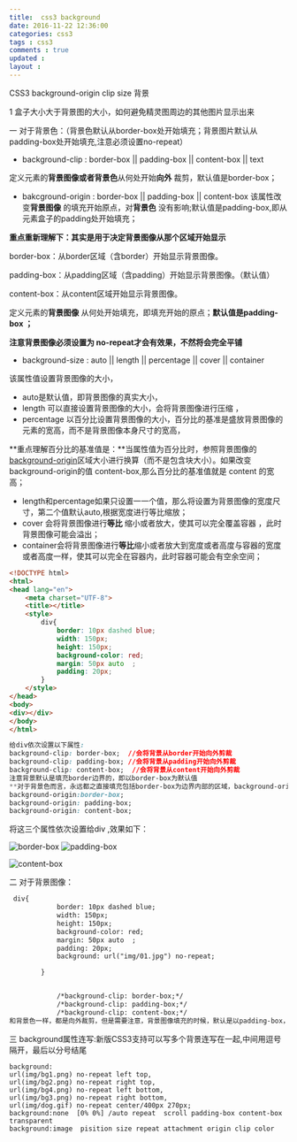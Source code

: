 ```yaml
---
title:  css3 background
date: 2016-11-22 12:36:00
categories: css3
tags : css3
comments : true 
updated : 
layout : 
---
```


CSS3 background-origin clip size 背景

1 盒子大小大于背景图的大小，如何避免精灵图周边的其他图片显示出来

一  对于背景色：（背景色默认从border-box处开始填充；背景图片默认从padding-box处开始填充,注意必须设置no-repeat）

*  background-clip : border-box || padding-box || content-box || text 

 定义元素的**背景图像或者背景色**从何处开始**向外** 裁剪，默认值是border-box；

*  bakcground-origin : border-box || padding-box || content-box  该属性改变**背景图像** 的填充开始原点，对**背景色** 没有影响;默认值是padding-box,即从元素盒子的padding处开始填充；

**重点重新理解下：其实是用于决定背景图像从那个区域开始显示**

border-box：从border区域（含border）开始显示背景图像。

padding-box：从padding区域（含padding）开始显示背景图像。（默认值）

content-box：从content区域开始显示背景图像。

定义元素的**背景图像** 从何处开始填充，即填充开始的原点；**默认值是padding-box ；**

**注意背景图像必须设置为  no-repeat才会有效果，不然将会完全平铺** 

*  background-size : auto || length || percentage || cover || container 

该属性值设置背景图像的大小，

*  auto是默认值，即背景图像的真实大小，
*  length 可以直接设置背景图像的大小，会将背景图像进行压缩 ，
*  percentage 以百分比设置背景图像的大小，百分比的基准是盛放背景图像的元素的宽高，而不是背景图像本身尺寸的宽高，

**重点理解百分比的基准值是：**当属性值为百分比时，参照背景图像的[background-origin](http://css.doyoe.com/properties/backgrounds/background-origin)区域大小进行换算（而不是包含块大小）。如果改变 background-origin的值 content-box,那么百分比的基准值就是 content 的宽高；

*  length和percentage如果只设置一一个值，那么将设置为背景图像的宽度尺寸，第二个值默认auto,根据宽度进行等比缩放；
*  cover 会将背景图像进行**等比** 缩小或者放大，使其可以完全覆盖容器 ，此时背景图像可能会溢出；
*  container会将背景图像进行**等比**缩小或者放大到宽度或者高度与容器的宽度或者高度一样，使其可以完全在容器内，此时容器可能会有空余空间；

```html
<!DOCTYPE html>
<html>
<head lang="en">
    <meta charset="UTF-8">
    <title></title>
    <style>
        div{
            border: 10px dashed blue;
            width: 150px;
            height: 150px;
            background-color: red;
            margin: 50px auto  ;
            padding: 20px;
        }
    </style>
</head>
<body>
<div></div>
</body>
</html>
```

```css
给div依次设置以下属性:
background-clip: border-box;  //会将背景从border开始向外剪裁
background-clip: padding-box; //会将背景从padding开始向外剪裁
background-clip: content-box;  //会将背景从content开始向外剪裁
注意背景默认是填充border边界的，即以border-box为默认值
**对于背景色而言，永远都之直接填充包括border-box为边界内部的区域，background-origin对背景色不起作用;
background-origin:border-box; 
background-origin: padding-box;
background-origin: content-box;
```

将这三个属性依次设置给div ,效果如下：

![border-box](img/back1.jpg)   ![padding-box](img/back2.jpg)



![content-box](img/back3.jpg)

二 对于背景图像：

```html	
 div{
            border: 10px dashed blue;
            width: 150px;
            height: 150px;
            background-color: red;
            margin: 50px auto  ;
            padding: 20px;
            background: url("img/01.jpg") no-repeat;

        }
```

```html

            /*background-clip: border-box;*/
            /*background-clip: padding-box;*/
            /*background-clip: content-box;*/
和背景色一样，都是向外裁剪，但是需要注意，背景图像填充的时候，默认是以padding-box，即padding左上角为原点进行填充整个div的，也就是说，div的上边框和左边框不会被填充，但是下边框和有边框会被填充，如果想要所有的边框被填充，那么需要设置background-origin:border-box ;
```

三 background属性连写:新版CSS3支持可以写多个背景连写在一起,中间用逗号隔开，最后以分号结尾

```
background: 
url(img/bg1.png) no-repeat left top,
url(img/bg2.png) no-repeat right top,
url(img/bg4.png) no-repeat left bottom,
url(img/bg3.png) no-repeat right bottom,
url(img/dog.gif) no-repeat center/400px 270px;
background:none  [0% 0%] /auto repeat  scroll padding-box content-box transparent
background:image  pisition size repeat attachment origin clip color
```

